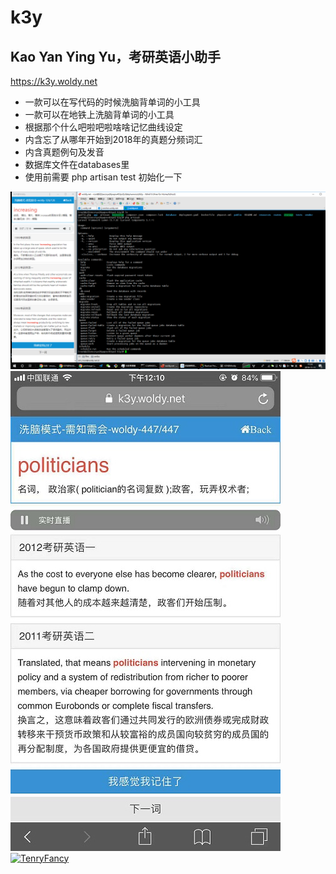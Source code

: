 # k3y
## Kao Yan Ying Yu，考研英语小助手
https://k3y.woldy.net
* 一款可以在写代码的时候洗脑背单词的小工具
* 一款可以在地铁上洗脑背单词的小工具
* 根据那个什么吧啦吧啦啥啥记忆曲线设定
* 内含忘了从哪年开始到2018年的真题分频词汇
* 内含真题例句及发音
* 数据库文件在databases里
* 使用前需要 php artisan test 初始化一下



![.](https://raw.githubusercontent.com/woldy/k3y/master/resources/screenshot/screenshot.png)
![.](https://raw.githubusercontent.com/woldy/k3y/dd1425d9ece9c697d1a205c63382beabe0bb334c/resources/views/mshot.jpg)
[![TenryFancy](https://tenryfancy.com/logo.png)](https://tenryfancy.com)
